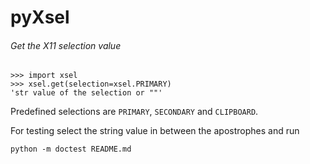pyXsel
======
###### Get the X11 selection value

    >>> import xsel
    >>> xsel.get(selection=xsel.PRIMARY)
    'str value of the selection or ""'

Predefined selections are `PRIMARY`, `SECONDARY` and `CLIPBOARD`.

For testing select the string value in between the apostrophes and run

    python -m doctest README.md

